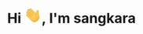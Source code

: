 <div align="center">
<h1 align="center">Hi <img width="35" src="https://github.com/1999AZZAR/1999AZZAR/blob/main/resources/img/waving.gif">, I'm sangkara</h1>

<p href="https://discord.gg/onlp" align="center">
    <img alt="" src=https://github-readme-stats.vercel.app/api?username=agathasangkara&show_icons=true&theme=tokyonight>
</p>
